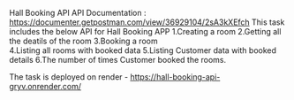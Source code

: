 Hall Booking API
API Documentation : https://documenter.getpostman.com/view/36929104/2sA3kXEfch
This task includes the below API for Hall Booking APP
1.Creating a room
2.Getting all the deatils of the room
3.Booking a room  
4.Listing all rooms with booked data
5.Listing Customer data with booked details
6.The number of times Customer booked the rooms.

The task is deployed on render - https://hall-booking-api-gryv.onrender.com/
